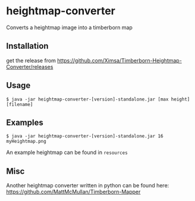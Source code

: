 # heightmap-converter

Converts a heightmap image into a timberborn map

## Installation

get the release from https://github.com/Ximsa/Timberborn-Heightmap-Converter/releases


## Usage
    $ java -jar heightmap-converter-[version]-standalone.jar [max height] [filename]
## Examples
    $ java -jar heightmap-converter-[version]-standalone.jar 16 myHeightmap.png
An example heightmap can be found in `resources`

## Misc
Another heightmap converter written in python can be found here:
https://github.com/MattMcMullan/Timberborn-Mapper

